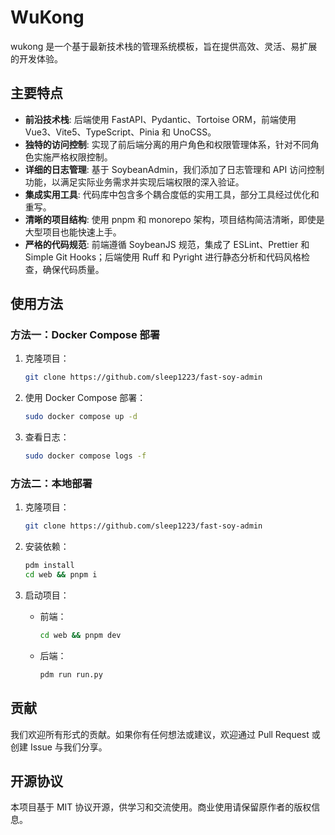 # WuKong

wukong 是一个基于最新技术栈的管理系统模板，旨在提供高效、灵活、易扩展的开发体验。

## 主要特点

- **前沿技术栈**: 后端使用 FastAPI、Pydantic、Tortoise ORM，前端使用 Vue3、Vite5、TypeScript、Pinia 和 UnoCSS。
- **独特的访问控制**: 实现了前后端分离的用户角色和权限管理体系，针对不同角色实施严格权限控制。
- **详细的日志管理**: 基于 SoybeanAdmin，我们添加了日志管理和 API 访问控制功能，以满足实际业务需求并实现后端权限的深入验证。
- **集成实用工具**: 代码库中包含多个耦合度低的实用工具，部分工具经过优化和重写。
- **清晰的项目结构**: 使用 pnpm 和 monorepo 架构，项目结构简洁清晰，即使是大型项目也能快速上手。
- **严格的代码规范**: 前端遵循 SoybeanJS 规范，集成了 ESLint、Prettier 和 Simple Git Hooks；后端使用 Ruff 和 Pyright 进行静态分析和代码风格检查，确保代码质量。


## 使用方法

### 方法一：Docker Compose 部署

1. 克隆项目：

   ```bash
   git clone https://github.com/sleep1223/fast-soy-admin
   ```

2. 使用 Docker Compose 部署：

   ```bash
   sudo docker compose up -d
   ```

3. 查看日志：

   ```bash
   sudo docker compose logs -f
   ```

### 方法二：本地部署

1. 克隆项目：

   ```bash
   git clone https://github.com/sleep1223/fast-soy-admin
   ```

2. 安装依赖：

   ```bash
   pdm install
   cd web && pnpm i
   ```

3. 启动项目：

   - 前端：

     ```bash
     cd web && pnpm dev
     ```

   - 后端：

     ```bash
     pdm run run.py
     ```

## 贡献

我们欢迎所有形式的贡献。如果你有任何想法或建议，欢迎通过 Pull Request 或创建 Issue 与我们分享。

## 开源协议

本项目基于 MIT 协议开源，供学习和交流使用。商业使用请保留原作者的版权信息。
